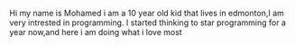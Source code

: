 Hi my name is Mohamed i am a 10 year old kid that lives in edmonton,I am very  intrested in programming.
I started thinking to star programming for a year now,and here i am  doing what i love most
